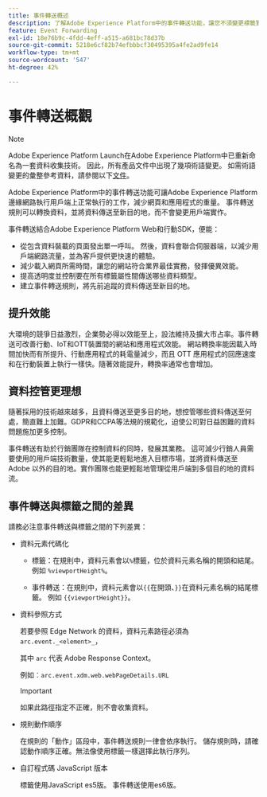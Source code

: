 ```yaml
---
title: 事件轉送概述
description: 了解Adobe Experience Platform中的事件轉送功能，讓您不須變更標籤實作，即可使用Platform Edge Network執行工作。
feature: Event Forwarding
exl-id: 18e76b9c-4fdd-4eff-a515-a681bc78d37b
source-git-commit: 5218e6cf82b74efbbbcf30495395a4fe2ad9fe14
workflow-type: tm+mt
source-wordcount: '547'
ht-degree: 42%

---
```


# 事件轉送概觀

>[!NOTE]
>
>Adobe Experience Platform Launch在Adobe Experience Platform中已重新命名為一套資料收集技術。 因此，所有產品文件中出現了幾項術語變更。 如需術語變更的彙整參考資料，請參閱以下[文件](../../term-updates.md)。

Adobe Experience Platform中的事件轉送功能可讓Adobe Experience Platform邊緣網路執行用戶端上正常執行的工作，減少網頁和應用程式的重量。 事件轉送規則可以轉換資料，並將資料傳送至新目的地，而不會變更用戶端實作。

事件轉送結合Adobe Experience Platform Web和行動SDK，便能：

* 從包含資料裝載的頁面發出單一呼叫。 然後，資料會聯合伺服器端，以減少用戶端網路流量，並為客戶提供更快速的體驗。
* 減少載入網頁所需時間，讓您的網站符合業界最佳實務，發揮優異效能。
* 提高透明度並控制要在所有標籤屬性間傳送哪些資料類型。
* 建立事件轉送規則，將先前追蹤的資料傳送至新目的地。

## 提升效能

大環境的競爭日益激烈，企業勢必得以效能至上，設法維持及擴大市占率。事件轉送可改善行動、IoT和OTT裝置間的網站和應用程式效能。 網站轉換率能因載入時間加快而有所提升、行動應用程式的耗電量減少，而且 OTT 應用程式的回應速度和在行動裝置上執行一樣快。隨著效能提升，轉換率通常也會增加。

## 資料控管更理想

隨著採用的技術越來越多，且資料傳送至更多目的地，想控管哪些資料傳送至何處，簡直難上加難。GDPR和CCPA等法規的規範化，迫使公司對日益困難的資料問題施加更多控制。

事件轉送有助於行銷團隊在控制資料的同時，發展其業務。 這可減少行銷人員需要使用的用戶端技術數量，使其能更輕鬆地進入目標市場，並將資料傳送至 Adobe 以外的目的地。實作團隊也能更輕鬆地管理從用戶端到多個目的地的資料流。

## 事件轉送與標籤之間的差異

請務必注意事件轉送與標籤之間的下列差異：

* 資料元素代碼化

   * 標籤：在規則中，資料元素會以`%`標籤，位於資料元素名稱的開頭和結尾。 例如 `%viewportHeight%`。

   * 事件轉送：在規則中，資料元素會以`{{`在開頭、`}}`在資料元素名稱的結尾標籤。 例如 `{{viewportHeight}}`。

* 資料參照方式

   若要參照 Edge Network 的資料，資料元素路徑必須為 `arc.event._<element>_`，

   其中 `arc` 代表 Adobe Response Context。

   例如︰`arc.event.xdm.web.webPageDetails.URL`

   >[!IMPORTANT]
   >
   >如果此路徑指定不正確，則不會收集資料。


* 規則動作順序

   在規則的「動作」區段中，事件轉送規則一律會依序執行。 儲存規則時，請確認動作順序正確。無法像使用標籤一樣選擇此執行序列。

* 自訂程式碼 JavaScript 版本

   標籤使用JavaScript es5版。 事件轉送使用es6版。

<!--doc Adobe Cloud Connector extension, get from Jon-->
